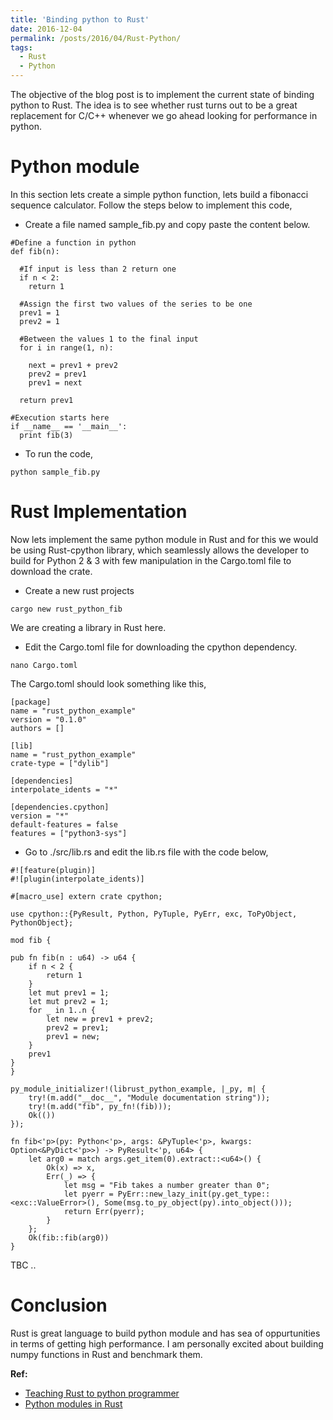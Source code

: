 ```yaml
---
title: 'Binding python to Rust'
date: 2016-12-04
permalink: /posts/2016/04/Rust-Python/
tags:
  - Rust
  - Python
---
```


The objective of the blog post is to implement the current state of binding python to Rust. The idea is to see whether rust turns out to be a great replacement for C/C++ whenever we go ahead looking for performance in python.

Python module
=============

In this section lets create a simple python function, lets build a fibonacci sequence calculator. Follow the steps below to implement this code,

* Create a file named sample_fib.py and copy paste the content below. 

~~~~
#Define a function in python
def fib(n):
  
  #If input is less than 2 return one
  if n < 2:
    return 1
  
  #Assign the first two values of the series to be one
  prev1 = 1
  prev2 = 1
  
  #Between the values 1 to the final input
  for i in range(1, n):
  
    next = prev1 + prev2
    prev2 = prev1
    prev1 = next
    
  return prev1

#Execution starts here
if __name__ == '__main__':
  print fib(3)
~~~~

* To run the code,

~~~~
python sample_fib.py
~~~~

Rust Implementation
===================

Now lets implement the same python module in Rust and for this we would be using Rust-cpython library, which seamlessly allows the developer to build for Python 2 & 3 with few manipulation in the Cargo.toml file to download the crate.

* Create a new rust projects

~~~~
cargo new rust_python_fib
~~~~

We are creating a library in Rust here.

*  Edit the Cargo.toml file for downloading the cpython dependency.

~~~~
nano Cargo.toml
~~~~

The Cargo.toml should look something like this,

~~~~
[package]
name = "rust_python_example"
version = "0.1.0"
authors = []

[lib]
name = "rust_python_example"
crate-type = ["dylib"]

[dependencies]
interpolate_idents = "*"

[dependencies.cpython]
version = "*"
default-features = false
features = ["python3-sys"]
~~~~

* Go to ./src/lib.rs and edit the lib.rs file with the code below,

~~~~
#![feature(plugin)]
#![plugin(interpolate_idents)]

#[macro_use] extern crate cpython;

use cpython::{PyResult, Python, PyTuple, PyErr, exc, ToPyObject, PythonObject};

mod fib {

pub fn fib(n : u64) -> u64 {
    if n < 2 {
        return 1
    }
    let mut prev1 = 1;
    let mut prev2 = 1;
    for _ in 1..n {
        let new = prev1 + prev2;
        prev2 = prev1;
        prev1 = new;
    }
    prev1 
}
}

py_module_initializer!(librust_python_example, |_py, m| {
    try!(m.add("__doc__", "Module documentation string"));
    try!(m.add("fib", py_fn!(fib)));
    Ok(())
});

fn fib<'p>(py: Python<'p>, args: &PyTuple<'p>, kwargs: Option<&PyDict<'p>>) -> PyResult<'p, u64> {
    let arg0 = match args.get_item(0).extract::<u64>() {
        Ok(x) => x,
        Err(_) => {
            let msg = "Fib takes a number greater than 0";
            let pyerr = PyErr::new_lazy_init(py.get_type::<exc::ValueError>(), Some(msg.to_py_object(py).into_object()));
            return Err(pyerr);
        }
    };
    Ok(fib::fib(arg0))
}
~~~~

TBC ..

Conclusion
==========

Rust is great language to build python module and has sea of oppurtunities in terms of getting high performance. I am personally excited about building numpy functions in Rust and benchmark them.

**Ref:**

* [Teaching Rust to python programmer](http://lucumr.pocoo.org/2015/5/27/rust-for-pythonistas/)
* [Python modules in Rust](http://ehiggs.github.io/2015/07/Python-Modules-In-Rust/)


